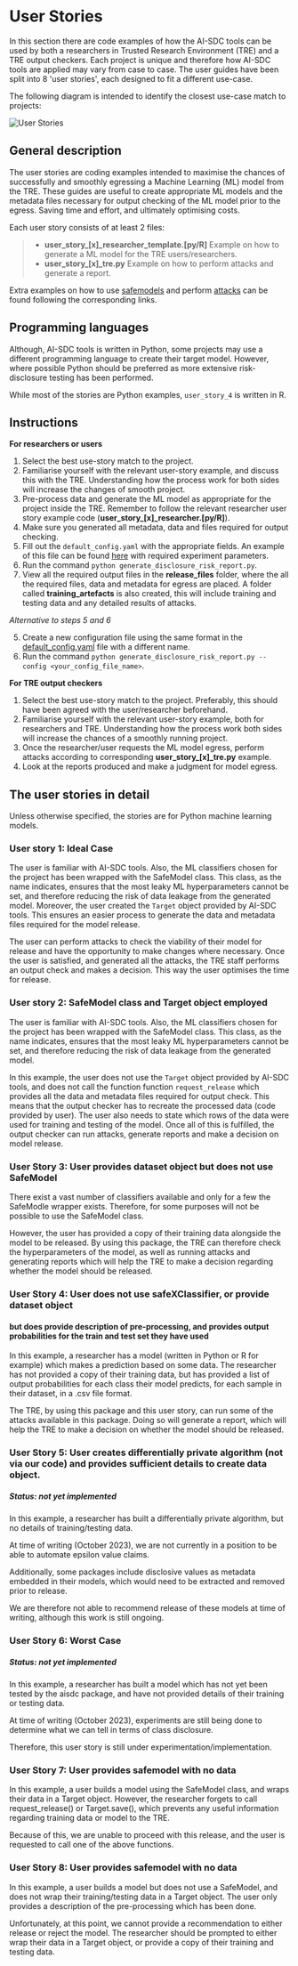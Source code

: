 # User Stories
In this section there are code examples of how the AI-SDC tools can be used by both a researchers in Trusted Research Environment (TRE) and a TRE output checkers. Each project is unique and therefore how AI-SDC tools are applied may vary from case to case. The user guides have been split into 8 'user stories', each designed to fit a different use-case.

The following diagram is intended to identify the closest use-case match to projects:

![User Stories](user_stories_flow_chart.drawio.png)

## General description
The user stories are coding examples intended to maximise the chances of  successfully and smoothly egressing a Machine Learning (ML) model from the TRE. These guides are useful to create appropriate ML models and the metadata files necessary for output checking of the ML model prior to the egress. Saving time and effort, and ultimately optimising costs.

Each user story consists of at least 2 files:
  > - **user_story_[x]_researcher_template.[py/R]**  Example on how to generate a ML model for the TRE users/researchers.
  > - **user_story_[x]_tre.py**  Example on how to perform attacks and generate a report.

Extra examples on how to use [safemodels](https://github.com/AI-SDC/AI-SDC/tree/main/examples/notebooks) and perform [attacks](https://github.com/AI-SDC/AI-SDC/tree/main/examples) can be found following the corresponding links.

## Programming languages

Although, AI-SDC tools is written in Python, some projects may use a different programming language to create their target model. However, where possible Python should be preferred as more extensive risk-disclosure testing has been performed.

While most of the stories are Python examples, `user_story_4` is written in R.

## Instructions

**For researchers or users**
1. Select the best use-story match to the project.
2. Familiarise yourself with the relevant user-story example, and discuss this with the TRE. Understanding how the process work for both sides will increase the changes of smooth project.
3. Pre-process data and generate the ML model as appropriate for the project inside the TRE. Remember to follow the relevant researcher  user story example code (**user_story_[x]_researcher.[py/R]**).
4. Make sure you generated all metadata, data and files required for output checking.
5. Fill out the `default_config.yaml` with the appropriate fields. An example of this file can be found [here](https://github.com/AI-SDC/AI-SDC/blob/user_story_visibility/user_stories/default_config.yaml) with required experiment parameters.
6. Run the command `python generate_disclosure_risk_report.py`.
7. View all the required output files in the **release_files** folder, where the all the required files, data and metadata for egress are placed. A folder called **training_artefacts** is also created, this will include training and testing data and any detailed results of attacks.

*Alternative to steps 5 and 6*

5. Create a new configuration file using the same format in the [default_config.yaml](https://github.com/AI-SDC/AI-SDC/blob/user_story_visibility/user_stories/default_config.yaml) file with a different name.
6. Run the command `python generate_disclosure_risk_report.py --config <your_config_file_name>`.

**For TRE output checkers**
1. Select the best use-story match to the project. Preferably, this should have been agreed with the user/researcher beforehand.
2. Familiarise yourself with the relevant user-story example, both for researchers and TRE. Understanding how the process work both sides will increase the chances of a smoothly running project.
3. Once the researcher/user requests the ML model egress, perform attacks according to corresponding **user_story_[x]_tre.py** example.
4. Look at the reports produced and make a judgment for model egress.

## The user stories in detail

Unless otherwise specified, the stories are for Python machine learning models.

### User story 1: Ideal Case

The user is familiar with AI-SDC tools. Also, the ML classifiers chosen for the project has been wrapped with the SafeModel class. This class, as the name indicates, ensures that the most leaky ML hyperparameters cannot be set, and therefore reducing the risk of data leakage from the generated model. Moreover, the user created the `Target` object provided by AI-SDC tools. This ensures an easier process to generate the data and metadata files required for the model release.

The user can perform attacks to check the viability of their model for release and have the opportunity to make changes where necessary. Once the user is satisfied, and generated all the attacks, the TRE staff performs an output check and makes a decision. This way the user optimises the time for release.

### User story 2: SafeModel class and Target object employed

The user is familiar with AI-SDC tools. Also, the ML classifiers chosen for the project has been wrapped with the SafeModel class. This class, as the name indicates, ensures that the most leaky ML hyperparameters cannot be set, and therefore reducing the risk of data leakage from the generated model.

In this example, the user does not use the `Target` object provided by AI-SDC tools, and does not call the function function `request_release` which provides all the data and metadata files required for output check. This means that the output checker has to recreate the processed data (code provided by user). The user also needs to state which rows of the data were used for training and testing of the model. Once all of this is fulfilled, the output checker can run attacks, generate reports and make a decision on model release.

### User Story 3: User provides dataset object but does not use SafeModel

There exist a vast number of classifiers available and only for a few the SafeModle wrapper exists. Therefore, for some purposes will not be possible to use the SafeModel class.

However, the user has provided a copy of their training data alongside the model to be released. By using this package, the TRE can therefore check the hyperparameters of the model, as well as running attacks and generating reports which will help the TRE to make a decision regarding whether the model should be released.

### User Story 4: User does not use safeXClassifier, or provide dataset object
#### but does provide description of pre-processing, and provides output probabilities for the train and test set they have used

In this example, a researcher has a model (written in Python or R for example) which makes a prediction based on some data. The researcher has not provided a copy of their training data, but has provided a list of output probabilities for each class their model predicts, for each sample in their dataset, in a .csv file format.

The TRE, by using this package and this user story, can run some of the attacks available in this package. Doing so will generate a report, which will help the TRE to make a decision on whether the model should be released.

### User Story 5:  User creates differentially private algorithm (not via our code) and provides sufficient details to create data object.
##### Status: not yet implemented

In this example, a researcher has built a differentially private algorithm, but no details of training/testing data.

At time of writing (October 2023), we are not currently in a position to be able to automate epsilon value claims.

Additionally, some packages include disclosive values as metadata embedded in their models, which would need to be extracted and removed prior to release.

We are therefore not able to recommend release of these models at time of writing, although this work is still ongoing.

### User Story 6: Worst Case
##### Status: not yet implemented

In this example, a researcher has built a model which has not yet been tested by the aisdc package, and have not provided details of their training or testing data.

At time of writing (October 2023), experiments are still being done to determine what we can tell in terms of class disclosure.

Therefore, this user story is still under experimentation/implementation.

### User Story 7: User provides safemodel with no data

In this example, a user builds a model using the SafeModel class, and wraps their data in a Target object. However, the researcher forgets to call request_release() or Target.save(), which prevents any useful information regarding training data or model to the TRE.

Because of this, we are unable to proceed with this release, and the user is requested to call one of the above functions.

### User Story 8: User provides safemodel with no data

In this example, a user builds a model but does not use a SafeModel, and does not wrap their training/testing data in a Target object. The user only provides a description of the pre-processing which has been done.

Unfortunately, at this point, we cannot provide a recommendation to either release or reject the model. The researcher should be prompted to either wrap their data in a Target object, or provide a copy of their training and testing data.

